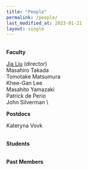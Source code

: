 ```yaml
---
title: "People"
permalink: /people/
last_modified_at: 2023-01-21
layout: single
---
```


\
**Faculty**

[Jia Liu](https://liuxx479.github.io/) (director)\
Masahiro Takada\
Tomotake Matsumura\
Khee-Gan Lee\
Masahito Yamazaki\
Patrick de Perio\
John Silverman
\

**Postdocs**

Kateryna Vovk

\
**Students**

\
**Past Members**



